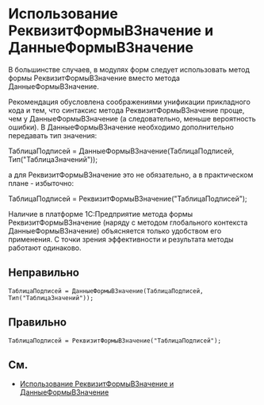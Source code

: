 # Использование РеквизитФормыВЗначение и ДанныеФормыВЗначение

В большинстве случаев, в модулях форм следует использовать метод формы РеквизитФормыВЗначение вместо метода ДанныеФормыВЗначение. 

Рекомендация обусловлена соображениями унификации прикладного кода и тем, что синтаксис метода РеквизитФормыВЗначение проще, 
чем у ДанныеФормыВЗначение (а следовательно, меньше вероятность ошибки).
В ДанныеФормыВЗначение необходимо дополнительно передавать тип значения:

ТаблицаПодписей = ДанныеФормыВЗначение(ТаблицаПодписей, Тип("ТаблицаЗначений"));

а для РеквизитФормыВЗначение это не обязательно, а в практическом плане - избыточно:

ТаблицаПодписей = РеквизитФормыВЗначение("ТаблицаПодписей");

Наличие в платформе 1С:Предприятие метода формы РеквизитФормыВЗначение (наряду с методом глобального контекста ДанныеФормыВЗначение) 
объясняется только удобством его применения. С точки зрения эффективности и результата методы работают одинаково.

## Неправильно

```bsl
ТаблицаПодписей = ДанныеФормыВЗначение(ТаблицаПодписей, Тип("ТаблицаЗначений"));
```

## Правильно

```bsl
ТаблицаПодписей = РеквизитФормыВЗначение("ТаблицаПодписей");
```

## См.

- [Использование РеквизитФормыВЗначение и ДанныеФормыВЗначение](https://its.1c.ru/db/v8std#content:409:hdoc)
